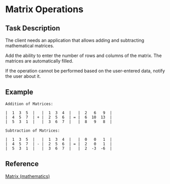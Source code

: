 # Matrix Operations

## Task Description

The client needs an application that allows adding and subtracting mathematical matrices.

Add the ability to enter the number of rows and columns of the matrix. The matrices are automatically filled. 

If the operation cannot be performed based on the user-entered data, notify the user about it.

## Example

```
Addition of Matrices:

|  1  3  5  |   |  1  3  4  |   |  2   6   9  |
|  4  5  7  | + |  2  5  6  | = |  6  10  13  |
|  5  3  1  |   |  3  6  7  |   |  8   9   8  |
  
Subtraction of Matrices:

|  1  3  5  |   |  1  3  4  |   |  0   0   1  |
|  4  5  7  | - |  2  5  6  | = |  2   0   1  |
|  5  3  1  |   |  3  6  7  |   |  2  -3  -6  |

```

## Reference

[Matrix (mathematics)](https://en.wikipedia.org/wiki/Matrix_(mathematics))
